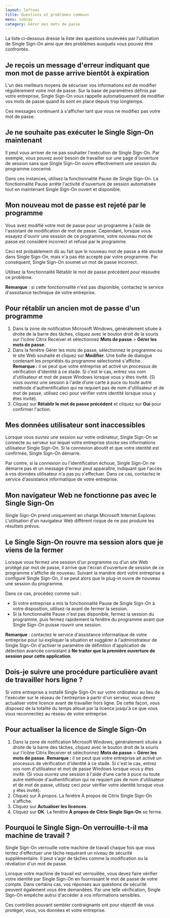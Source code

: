 ```yaml
---
layout: leftnav
title: Questions et problèmes communs
menu: subnav
category: Gérer mes mots de passe
---
```


La liste ci-dessous dresse la liste des questions soulevées par l'utilisation de Single Sign-On ainsi que des problèmes auxquels vous pouvez être confrontés.

## Je reçois un message d'erreur indiquant que mon mot de passe arrive bientôt à expiration

L'un des meilleurs moyens de sécuriser vos informations est de modifier régulièrement votre mot de passe. Sur la base de paramètres définis par votre entreprise, Single Sign-On vous rappelle automatiquement de modifier vos mots de passe quand ils sont en place depuis trop longtemps.

Ces messages continuent à s'afficher tant que vous ne modifiez pas votre mot de passe.

## Je ne souhaite pas exécuter le Single Sign-On maintenant

Il peut vous arriver de ne pas souhaiter l'exécution de Single Sign-On. Par exemple, vous pouvez avoir besoin de travailler sur une page d'ouverture de session sans que Single Sign-On ouvre effectivement une session du programme concerné.

Dans ces instances, utilisez la fonctionnalité Pause de Single Sign-On. La fonctionnalité Pause arrête l'activité d'ouverture de session automatisée tout en maintenant Single Sign-On ouvert et disponible.

## Mon nouveau mot de passe est rejeté par le programme

Vous avez modifié votre mot de passe pour un programme à l'aide de l'assistant de modification de mot de passe. Cependant, lorsque vous essayez d'ouvrir une session de ce programme, votre nouveau mot de passe est considéré incorrect et refusé par le programme.

Ceci est probablement dû au fait que le nouveau mot de passe a été stocké dans Single Sign-On, mais n'a pas été accepté par votre programme. Par conséquent, Single Sign-On soumet un mot de passe incorrect.

Utilisez la fonctionnalité Rétablir le mot de passe précédent pour résoudre ce problème.

**Remarque** : si cette fonctionnalité n'est pas disponible, contactez le service d'assistance technique de votre entreprise.

## Pour rétablir un ancien mot de passe d'un programme

1. Dans la zone de notification Microsoft Windows, généralement située à droite de la barre des tâches, cliquez avec le bouton droit de la souris sur l'icône Citrix Receiver et sélectionnez **Mots de passe** > **Gérer les mots de passe**.
1. Dans la fenêtre Gérer les mots de passe, sélectionnez le programme ou le site Web souhaité et cliquez sur **Modifier**. Une boîte de dialogue contenant les propriétés du programme sélectionné s'affiche.
**Remarque :** il se peut que votre entreprise ait activé un processus de vérification d'identité à ce stade. Si c'est le cas, entrez vos nom d'utilisateur et mot de passe Windows lorsque vous y êtes invité. (Si vous ouvrez une session à l'aide d’une carte à puce ou toute autre méthode d'authentification qui ne requiert pas de nom d'utilisateur et de mot de passe, utilisez ceci pour vérifier votre identité lorsque vous y êtes invité).
1. Cliquez sur **Rétablir le mot de passe précédent** et cliquez sur **Oui** pour confirmer l'action.

## Mes données utilisateur sont inaccessibles

Lorsque vous ouvrez une session sur votre ordinateur, Single Sign-On se connecte au serveur sur lequel votre entreprise stocke ses informations utilisateur Single Sign-On. Si la connexion aboutit et que votre identité est confirmée, Single Sign-On démarre.

Par contre, si la connexion ou l'identification échoue, Single Sign-On ne démarre pas et un message d'erreur peut apparaître, indiquant que l'accès à vos données utilisateur n'a pas pu s'effectuer. Dans ce cas, contactez le service d'assistance informatique de votre entreprise.

## Mon navigateur Web ne fonctionne pas avec le Single Sign-On

Single Sign-On prend uniquement en charge Microsoft Internet Explorer. L'utilisation d'un navigateur Web différent risque de ne pas produire les résultats prévus.

## Le Single Sign-On rouvre ma session alors que je viens de la fermer

Lorsque vous fermez une session d'un programme ou d'un site Web protégé par mot de passe, il arrive que l'écran d'ouverture de session de ce programme s'affiche de nouveau. Suivant la manière dont votre entreprise a configuré Single Sign-On, il se peut alors que le plug-in ouvre de nouveau une session du programme.

Dans ce cas, procédez comme suit :

* Si votre entreprise a mis la fonctionnalité Pause de Single Sign-On à votre disposition, utilisez-la avant de fermer la session.
* Si la fonctionnalité Pause n'est pas disponible, fermez la session du programme, puis fermez rapidement la fenêtre du programme avant que Single Sign-On puisse rouvrir une session.

**Remarque** : contactez le service d'assistance informatique de votre entreprise pour lui expliquer la situation et suggérer à l'administrateur de Single Sign-On d'activer le paramètre de définition d'application de détection avancée consistant à **Ne traiter que la première ouverture de session pour cette application**.

## Dois-je suivre une procédure particulière avant de travailler hors ligne ?

Si votre entreprise a installé Single Sign-On sur votre ordinateur au lieu de l'exécuter sur le réseau de l'entreprise à partir d'un serveur, vous devez actualiser votre licence avant de travailler hors ligne. De cette façon, vous disposez de la totalité du temps alloué par la licence jusqu'à ce que vous vous reconnectiez au réseau de votre entreprise.

## Pour actualiser la licence de Single Sign-On

1. Dans la zone de notification Microsoft Windows, généralement située à droite de la barre des tâches, cliquez avec le bouton droit de la souris sur l'icône Citrix Receiver et sélectionnez **Mots de passe** > **Gérer les mots de passe**.
**Remarque :** il se peut que votre entreprise ait activé un processus de vérification d'identité à ce stade. Si c'est le cas, entrez vos nom d'utilisateur et mot de passe Windows lorsque vous y êtes invité. (Si vous ouvrez une session à l'aide d’une carte à puce ou toute autre méthode d'authentification qui ne requiert pas de nom d'utilisateur et de mot de passe, utilisez ceci pour vérifier votre identité lorsque vous y êtes invité).
1. Cliquez sur À propos. La fenêtre À propos de Citrix Single Sign-On s'affiche.
1. Cliquez sur **Actualiser les licences**.
1. Cliquez sur **OK**. La fenêtre **À propos de Citrix Single Sign-On** se ferme.

## Pourquoi le Single Sign-On verrouille-t-il ma machine de travail ?

Single Sign-On verrouille votre machine de travail chaque fois que vous tentez d'effectuer une tâche requérant un niveau de sécurité supplémentaire. Il peut s'agir de tâches comme la modification ou la révélation d'un mot de passe.

Lorsque votre machine de travail est verrouillée, vous devez faire vérifier votre identité par Single Sign-On en fournissant le mot de passe de votre compte. Dans certains cas, vos réponses aux questions de sécurité peuvent également vous être demandées. Par une telle vérification, Single Sign-On empêche autrui d'accéder à vos informations sensibles.

Ces contrôles pouvant sembler contraignants ont pour objectif de vous protéger, vous, vos données et votre entreprise.

